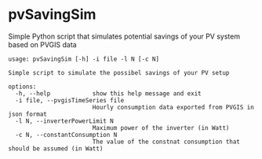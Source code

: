 # pvSavingSim
Simple Python script that simulates potential savings of your PV system based on PVGIS data

```
usage: pvSavingSim [-h] -i file -l N [-c N]

Simple script to simulate the possibel savings of your PV setup

options:
  -h, --help            show this help message and exit
  -i file, --pvgisTimeSeries file
                        Hourly consumption data exported from PVGIS in json format
  -l N, --inverterPowerLimit N
                        Maximum power of the inverter (in Watt)
  -c N, --constantConsumption N
                        The value of the constnat consumption that should be assumed (in Watt)
```
